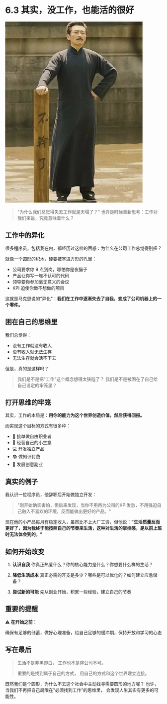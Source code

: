 # 6.3 其实，没工作，也能活的很好

![不干了](../assets/images/chapter5/not-work.png)

> "为什么我们总觉得失去工作就是天塌了？"
> 也许是时候重新思考：工作对我们来说，究竟意味着什么？

## 工作中的异化

很多程序员，包括我在内，都经历过这样的困惑：为什么在公司工作总觉得别扭？

就像一个圆形的积木，硬要被塞进方形的孔里：

- 公司要求你 9 点到岗，哪怕你是夜猫子
- 产品让你写一堆不认可的代码
- 领导要你参加毫无意义的会议
- KPI 迫使你做不想做的项目

这就是马克思说的"异化"：**我们在工作中逐渐失去了自我，变成了公司机器上的一个零件。**


## 困在自己的思维里

我们总觉得：

- 没有工作就没有收入
- 没有收入就无法生存
- 无法生存就会活不下去

但是，真的是这样吗？

> 我们是不是把"工作"这个概念想得太狭隘了？
> 我们是不是被困在了自己给自己设定的牢笼里？

## 打开思维的牢笼

其实，工作的本质是：**用你的能力为这个世界创造价值，然后获得回报。**

而实现这个目标的方式有很多种：

- 🎯 接单做自由职业者
- 🌱 经营自己的小生意
- 💻 开发独立产品
- 📚 做知识付费
- 🎨 发展创意副业

## 真实的例子

我认识一位程序员，他辞职后开始做独立开发：
> "刚开始确实害怕，但后来发现，当你不用再为公司的KPI发愁，不用强迫自己融入不喜欢的环境，反而能做出更好的产品。"

现在他的小产品每月有稳定收入，虽然比不上大厂工资，但他说：**"生活质量反而更好了，因为我终于能按照自己的节奏来生活，这种对生活的掌控感，是以前上班时无法体会到的。"**

## 如何开始改变

1. **认识自我**
你真正热爱什么？你的核心能力是什么？你想要什么样的生活？

2. **降低生活成本**
真正必需的开支是多少？哪些是可以优化的？如何建立应急储备？

3. **尝试新的可能**
先从副业开始，积累一些经验，建立自己的节奏

## 重要的提醒

⚠️ **在开始之前：**

确保有足够的储蓄，做好心理准备，给自己足够的缓冲期，保持开放和学习的心态

## 写在最后

> 生活不是非黑即白，
> 工作也不是非公司不可。
> 
> 重要的是找到属于自己的方式，
> 用自己的方式和这个世界建立连接。

既然我们是个圆形，为什么不去这个社会中主动找寻需要圆形的地方呢？
也许，当我们不再把自己局限在"必须找到工作"的思维里，
会发现人生其实有更多的可能性。